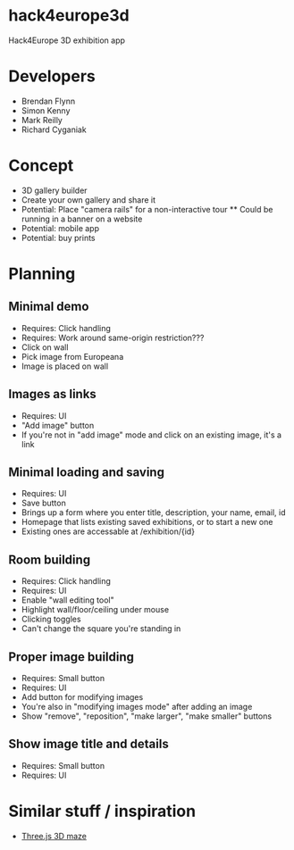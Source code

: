 hack4europe3d
=============

Hack4Europe 3D exhibition app

# Developers

* Brendan Flynn
* Simon Kenny
* Mark Reilly
* Richard Cyganiak

# Concept

* 3D gallery builder
* Create your own gallery and share it
* Potential: Place "camera rails" for a non-interactive tour
** Could be running in a banner on a website
* Potential: mobile app
* Potential: buy prints

# Planning

## Minimal demo

* Requires: Click handling
* Requires: Work around same-origin restriction???
* Click on wall
* Pick image from Europeana
* Image is placed on wall

## Images as links

* Requires: UI
* "Add image" button
* If you're not in "add image" mode and click on an existing image, it's a link

## Minimal loading and saving

* Requires: UI
* Save button
* Brings up a form where you enter title, description, your name, email, id
* Homepage that lists existing saved exhibitions, or to start a new one
* Existing ones are accessable at /exhibition/{id}

## Room building

* Requires: Click handling
* Requires: UI
* Enable "wall editing tool"
* Highlight wall/floor/ceiling under mouse
* Clicking toggles
* Can't change the square you're standing in

## Proper image building

* Requires: Small button
* Requires: UI
* Add button for modifying images
* You're also in "modifying images mode" after adding an image
* Show "remove", "reposition", "make larger", "make smaller" buttons

## Show image title and details

* Requires: Small button
* Requires: UI

# Similar stuff / inspiration

* [Three.js 3D maze](http://www.demonixis.net/lab/index.php?p=threejs-maze3d)
